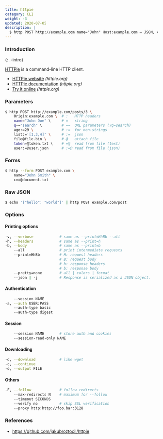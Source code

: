 ```yaml
---
title: httpie
category: CLI
weight: -3
updated: 2020-07-05
description: |
  $ http POST http://example.com name="John" Host:example.com — JSON, cookies, files, auth, and other httpie examples.
---
```


### Introduction
{: .-intro}

[HTTPie](https://httpie.org/) is a command-line HTTP client.

- [HTTPie website](https://httpie.org/) _(httpie.org)_
- [HTTPie documentation](https://httpie.org/docs) _(httpie.org)_
- [Try it online](https://httpie.org/run) _(httpie.org)_

### Parameters

```bash
$ http POST http://example.com/posts/3 \
    Origin:example.com \  # :   HTTP headers
    name="John Doe" \     # =   string
    q=="search" \         # ==  URL parameters (?q=search)
    age:=29 \             # :=  for non-strings
    list:='[1,3,4]' \     # :=  json
    file@file.bin \       # @   attach file
    token=@token.txt \    # =@  read from file (text)
    user:=@user.json      # :=@ read from file (json)
```

### Forms

```bash
$ http --form POST example.com \
    name="John Smith" \
    cv=@document.txt
```

### Raw JSON

```bash
$ echo '{"hello": "world"}' | http POST example.com/post
```

### Options

#### Printing options

```bash
-v, --verbose            # same as --print=HhBb --all
-h, --headers            # same as --print=h
-b, --body               # same as --print=b
    --all                # print intermediate requests
    --print=HhBb         # H: request headers
                         # B: request body
                         # h: response headers
                         # b: response body
    --pretty=none        # all | colors | format
    --json | -j          # Response is serialized as a JSON object.
```

#### Authentication

```bash
    --session NAME
-a, --auth USER:PASS
    --auth-type basic
    --auth-type digest
```

#### Session

```bash
    --session NAME       # store auth and cookies
    --session-read-only NAME
```

#### Downloading

```bash
-d, --download           # like wget
-c, --continue
-o, --output FILE
```

#### Others

```bash
-F, --follow             # follow redirects
    --max-redirects N    # maximum for --follow
    --timeout SECONDS
    --verify no          # skip SSL verification
    --proxy http:http://foo.bar:3128
```

### References

* <https://github.com/jakubroztocil/httpie>
